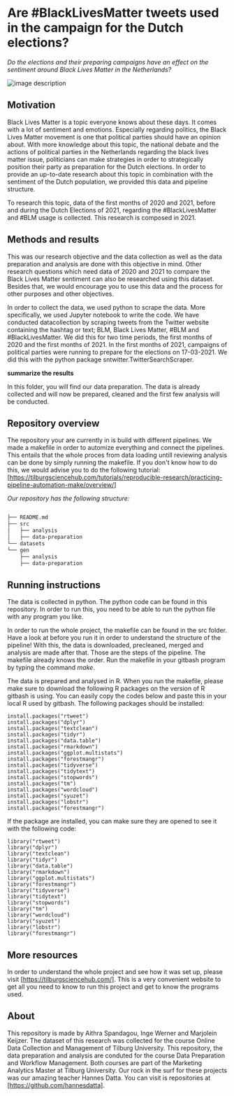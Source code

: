 # Are #BlackLivesMatter tweets used in the campaign for the Dutch elections?

*Do the elections and their preparing campaigns have an effect on the sentiment around Black Lives Matter in the Netherlands?*

![image description](https://images.unsplash.com/photo-1590878358491-0ad62c966121?ixid=MXwxMjA3fDB8MHxwaG90by1wYWdlfHx8fGVufDB8fHw%3D&ixlib=rb-1.2.1&auto=format&fit=crop&w=334&q=80)

## Motivation

Black Lives Matter is a topic everyone knows about these days. It comes with a lot of sentiment and emotions. Especially regarding politics, the Black Lives Matter movement is one that political parties should have an opinion about. With more knowledge about this topic, the national debate and the actions of political parties in the Netherlands regarding the black lives matter issue, politicians can make strategies in order to strategically position their party as preparation for the Dutch elections. In order to provide an up-to-date research about this topic in combination with the sentiment of the Dutch population, we provided this data and pipeline structure. 

To research this topic, data of the first months of 2020 and 2021, before and during the Dutch Elections of 2021, regarding the #BlackLivesMatter and #BLM usage is collected. This research is composed in 2021. 

## Methods and results 

This was our research objective and the data collection as well as the data preparation and analysis are done with this objective in mind. Other research questions which need data of 2020 and 2021 to compare the Black Lives Matter sentiment can also be researched using this dataset. Besides that, we would encourage you to use this data and the process for other purposes and other objectives. 

In order to collect the data, we used python to scrape the data. More specifically, we used Jupyter notebook to write the code. We have conducted datacollection by scraping tweets from the Twitter website containing the hashtag or text; BLM, Black Lives Matter, #BLM and #BlackLivesMatter. We did this for two time periods, the first months of 2020 and the first months of 2021. In the first months of 2021, campaigns of  political parties were running to prepare for the elections on 17-03-2021. We did this with the python package sntwitter.TwitterSearchScraper. 

**summarize the results**

In this folder, you will find our data preparation. The data is already collected and will now be prepared, cleaned and the first
few analysis will be conducted. 

## Repository overview
The repository your are currently in is build with different pipelines. We made a makefile in order to automize everything and connect the pipelines. This entails that the whole proces from data loading untill reviewing analysis can be done by simply running the makefile. If you don't know how to do this, we would advise you to do the following tutorial: [https://tilburgsciencehub.com/tutorials/reproducible-research/practicing-pipeline-automation-make/overview/]

*Our repository has the following structure:*

```bash

├── README.md
├── src
│   ├── analysis
│   ├── data-preparation
└── datasets
└── gen
    ├── analysis
    ├── data-preparation

```
## Running instructions
The data is collected in python. The python code can be found in this repository. In order to run this, you need to be able to run the python file with any program you like. 

In order to run the whole project, the makefile can be found in the src folder. Have a look at before you run it in order to understand the structure of the pipeline! With this, the data is downloaded, precleaned, merged and analysis are made after that. Those are the steps of the pipeline. The makefile already knows the order. Run the makefile in your gitbash program by typing the command *make*. 

The data is prepared and analysed in R. When you run the makefile, please make sure to download the following R packages on the version of R gitbash is using. You can easily copy the codes below and paste this in your local R used by gitbash. The following packages should be installed: 
```
install.packages("rtweet")
install.packages("dplyr")
install.packages("textclean")
install.packages("tidyr")
install.packages("data.table")
install.packages("rmarkdown")
install.packages("ggplot.multistats")
install.packages("forestmangr")
install.packages("tidyverse")
install.packages("tidytext")
install.packages("stopwords")
install.packages("tm")
install.packages("wordcloud")
install.packages("syuzet")
install.packages("lobstr")
install.packages("forestmangr")
```
If the package are installed, you can make sure they are opened to see it with the following code:
```
library("rtweet")
library("dplyr")
library("textclean")
library("tidyr")
library("data.table")
library("rmarkdown")
library("ggplot.multistats")
library("forestmangr")
library("tidyverse")
library("tidytext")
library("stopwords")
library("tm")
library("wordcloud")
library("syuzet")
library("lobstr")
library("forestmangr")
```
## More resources 
In order to understand the whole project and see how it was set up, please visit [https://tilburgsciencehub.com/]. This is a very convenient website to get all you need to know to run this project and get to know the programs used. 

## About
This repository is made by Aithra Spandagou, Inge Werner and Marjolein Keijzer. The dataset of this research was collected for the course Online Data Collection and Management of Tilburg University. This repository, the data preparation and analysis are conduted for the course Data Preparation and Workflow Management. Both courses are part of the Marketing Analytics Master at Tilburg University. Our rock in the surf for these projects was our amazing teacher Hannes Datta. You can visit is repositories at [https://github.com/hannesdatta]. 
